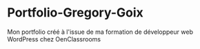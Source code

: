 # Portfolio-Gregory-Goix
Mon portfolio créé à l'issue de ma formation de développeur web WordPress chez OenClassrooms

